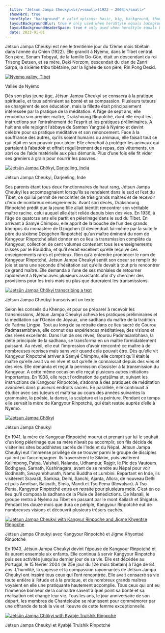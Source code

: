 ```yaml
---
  title: "Jétsun Jampa Cheukyi<br/><small>(1922 – 2004)</small>"
  showHero: true
  heroStyle: "background" # valid options: basic, big, background, thumbAndBackground
  layoutBackgroundBlur: true # only used when heroStyle equals background or thumbAndBackground
  layoutBackgroundHeaderSpace: true # only used when heroStyle equals background
  date: 2023-01-01
---
```


Jétsun Jampa Cheukyi est née le trentième jour du 12ème mois tibétain dans l’année du Chien (1922). Elle grandit à Nyémo, dans le Tibet central. Son père, Sonam Tobgyal, de la famille Do-Gön, était un descendant du roi Trisong Detsen, et sa mère, Deki Norzom, descendait du clan de Zanri Sarpa, la sixième tribu tibétaine, par la lignée de son père, Rin Pong Desid. 

[ ![Nyemo valley, Tibet](/images/img_amala_nyemo-150x150.jpg) ](http://www.songtsen.org/songtsen/wp-content/uploads/sites/2/2013/12/img_amala_nyemo.jpg)

Vallée de Nyémo 

Dès son plus jeune âge, Jétsun Jampa Cheukyi se consacra à la pratique spirituelle, et tous admiraient sa bonté et sa compassion. Plusieurs tuteurs se chargèrent de son éducation, mais la fillette était principalement intéressée par la pratique de la méditation. A l’âge de sept ans, elle rencontra son premier maître, Drakshoung Rinpotché, dont elle reçut les instructions sur l’entraînement de l’esprit et les pratiques préliminaires. A huit ans elle rejoignit l’abbaye de Samten Yangtsé à Nyémo et devint célèbre pour sa pratique méditative et son renoncement. Face à la souffrance des autres, qu’ils soient humains ou animaux, elle faisait tout ce qui était en son pouvoir pour aider. Elle cherchait à protéger les animaux qui partaient à l’abattoir et offrait régulièrement des repas, des vêtements, un abri ou de l’aide matérielle aux plus démunis. Plus d’une fois elle fit vider ses greniers à grain pour nourrir les pauvres. 

[ ![Jetsün Jampa Chökyi, Darjeeling, India](/images/img_amala_portrait2-201x300.jpg) ](http://www.songtsen.org/songtsen/wp-content/uploads/sites/2/2013/12/img_amala_portrait2.jpg)

Jétsun Jampa Cheukyi, Darjeeling, Inde 

Ses parents étant tous deux fonctionnaires de haut rang, Jétsun Jampa Cheukyi les accompagnaient lorsqu’ils se rendaient dans le sud et l’est du Tibet, ce qui lui permit de rencontrer de très grands maîtres et de recevoir d’eux de nombreux enseignements. Avant son décès, Drakshoung Rinpotché prédit que la jeune fille allait bientôt rencontrer son véritable maître racine, celui auquel elle était reliée depuis bien des vies. En 1936, à l’âge de quatorze ans elle partit en pèlerinage dans le sud du Tibet. En arrivant à Samyé Chimpou, elle apprit de la bouche de l’un des grands khenpos du monastère de Dzogchen (il deviendrait lui-même par la suite le père du sixième Dzogchen Rinpotché) qu’un maître éminent du nom de Kangyour Rinpotché allait donner en ce lieu la transmission complète du Kangyour, collection de cent volumes contenant tous les enseignements laissés par le Bouddha, et qu’il serait excellent qu’elle reçoive ces enseignements rares et précieux. Rien qu’à entendre prononcer le nom de Kangyour Rinpotché, Jetsun Jampa Cheukyi sentit son coeur se remplir de joie et sans une seconde d’hésitation sut qu’elle devait à tout prix rencontrer ce grand maître. Elle demanda à l’une de ses moniales de retourner rapidement à Nyémo avec plusieurs assistants afin d’y chercher des provisions pour les trois mois ou plus que dureraient les transmissions. 

[ ![Jetsün Jampa Chökyi transcribing a text](/images/img_amala_read-150x150.jpg) ](http://www.songtsen.org/songtsen/wp-content/uploads/sites/2/2013/12/img_amala_read.jpg)

Jétsun Jampa Cheukyi transcrivant un texte 

Selon les conseils du Khenpo, et pour se préparer à recevoir les transmissions, Jétsun Jampa Cheukyi acheva les pratiques préliminaires et la méditation sur l’Océan de Joyaux, une sadhana du maître de la tradition de Padma Lingpa. Tout au long de sa retraite dans ce lieu sacré de Gourou Padmasambhava, elle connut des expériences méditatives, des visions et des rêves excellents. Dans l’un de ses rêves, Gourou Padmasambhava, la déité principale de la sadhana, se transforma en un maître formidablement puissant. Au réveil, elle eut l’impression d’avoir rencontré ce maître à de nombreuses reprises mais sans voir quand cela pouvait être. Dès qu’elle vit Kangyour Rinpotché arriver à Samyé Chimphu, elle comprit qu’il était le maître qu’elle avait vu en rêve et sut qu’elle le connaissait depuis des vies et des vies. Elle demanda et reçut la permission d’assister à la transmission du Kangyour. A cette même occasion elle reçut plusieurs autres initiations importantes. En 1938, elle reçut l’ordination de getsülma et, suivant les instructions de Kangyour Rinpotché, s’adonna à des pratiques de méditation avancées dans plusieurs endroits sacrés. En parallèle, elle continuait à étudier avec ses tuteurs et maîtrisa au cours des années suivantes la grammaire, la poésie, la danse, la sculpture et la peinture. Pendant ce temps elle servait la mère de Kangyour Rinpotché, qui était restée auprès d’elle à Nyemo. 

[ ![Jetsun Jampa Chökyi](/images/img_amala_portrait3-198x300.jpg) ](http://www.songtsen.org/songtsen/wp-content/uploads/sites/2/2013/12/img_amala_portrait3.jpg)

Jétsun Jampa Cheukyi 

En 1941, la mère de Kangyour Rinpotché mourut et prenant sur lui le souhait d’un long pèlerinage que sa mère n’avait pu accomplir, son fils décida de visiter les sites bouddhistes sacrés de l’Inde et du Népal. Jétsun Jampa Cheukyi eut l’immense privilège de se trouver parmi le groupe de disciples qui ont pu l’accompagner. Ils traversèrent le Sikkim, puis visitèrent Kalimpong, Patna, Vaishali, Nalanda, Udhampur, Rajgir, le Pic des Vautours, Bodhgaya, Sarnath, Kushinagara, avant de se rendre au Népal pour voir Bodhnath, Swayambhunath, Namo Buddha et Lumbini. Repartant en Inde, ils visitèrent Sravasti, Sankisa, Delhi, Sanchi, Ajanta, Allora, de nouveau Delhi et puis Amritsar, Baijnath, Simla, Mandi et Tso Pema (Rewalsar). A Tso Pema, Kangyour Rinpotché entra en retraite pour plusieurs mois. C’est en ce lieu qu’il composa la sadhana de la Pluie de Bénédictions. De Manali, le groupe rentra à Nyémo au Tibet en passant par le mont Kailash et Shigatsé. Pendant les douze mois que dura ce périple, Kangyour Rinpotché eut de nombreuses visions et découvrit plusieurs trésors cachés. 

[ ![Jetsun Jampa Cheukyi with Kangyur Rinpoche and Jigme Khyentse Rinpoche](/images/img_KKR_famille-150x150.jpg) ](http://www.songtsen.org/songtsen/wp-content/uploads/sites/2/2013/12/img_KKR_famille.jpg)

Jétsun Jampa Cheukyi avec Kangyour Rinpotché et Jigme Khyentsé Rinpotché 

En 1943, Jétsun Jampa Cheukyi devint l’épouse de Kangyour Rinpotché et ils eurent ensemble six enfants. Elle continua à servir Kangyour Rinpotché puis ses activités jusqu’au dernier jour de sa vie. Elle est décédée au Portugal, le 15 février 2004 (le 25e jour du 12e mois tibétain) à l’âge de 84 ans. L’humilité, la sagesse et la compassion rayonnantes de Jetsun Jampa Cheukyi ont inspiré tous ceux qui l’ont rencontrée. Elle avait consacré sa vie toute entière à l’étude et à la pratique, et de nombreux grands maîtres voyaient en elle une pratiquante hautement accomplie. Tous ceux qui ont eu l’immense bonheur de la connaître savent à quel point sa bonté et sa réalisation ont changé leur vie. Tous les ans, le jour anniversaire de son départ, les membres de Chanteloube se réunissent pour commémorer par une offrande de tsok la vie et l’œuvre de cette femme exceptionnelle. 

[ ![Jetsün Jampa Chökyi with Kyabje Trulshik Rinpoche](/images/img_amala_KTR-300x207.jpg) ](http://www.songtsen.org/songtsen/wp-content/uploads/sites/2/2013/12/img_amala_KTR.jpg)

Jétsun Jampa Cheukyi et Kyabjé Trulshik Rinpotché 

